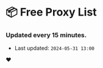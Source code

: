 # :package: Free Proxy List
### Updated every 15 minutes.

- Last updated: `2024-05-31 13:00`

:heart:

